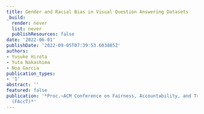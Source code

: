 ```yaml
---
title: Gender and Racial Bias in Visual Question Answering Datasets
_build:
  render: never
  list: never
  publishResources: false
date: '2022-06-01'
publishDate: '2022-09-05T07:39:53.603885Z'
authors:
- Yusuke Hirota
- Yuta Nakashima
- Noa Garcia
publication_types:
- '1'
abstract: ''
featured: false
publication: '*Proc.~ACM Conference on Fairness, Accountability, and Transparency
  (FAccT)*'
---
```


